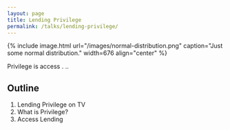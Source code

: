 ```yaml
---
layout: page
title: Lending Privilege
permalink: /talks/lending-privilege/
---
```


{% include image.html url="/images/normal-distribution.png" caption="Just some normal distribution." width=676 align="center" %}

Privilege is access . .. 


## Outline

1. Lending Privilege on TV
2. What is Privilege?
3. Access Lending

